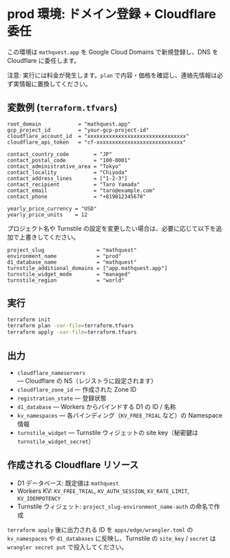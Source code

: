 # prod 環境: ドメイン登録 + Cloudflare 委任

この環境は `mathquest.app` を Google Cloud Domains で新規登録し、DNS を Cloudflare に委任します。

注意: 実行には料金が発生します。`plan` で内容・価格を確認し、連絡先情報は必ず実情報に置換してください。

## 変数例 (`terraform.tfvars`)

```hcl
root_domain            = "mathquest.app"
gcp_project_id         = "your-gcp-project-id"
cloudflare_account_id  = "xxxxxxxxxxxxxxxxxxxxxxxxxxxxxxxx"
cloudflare_api_token   = "cf-xxxxxxxxxxxxxxxxxxxxxxxxxxxx"

contact_country_code        = "JP"
contact_postal_code         = "100-0001"
contact_administrative_area = "Tokyo"
contact_locality            = "Chiyoda"
contact_address_lines       = ["1-2-3"]
contact_recipient           = "Taro Yamada"
contact_email               = "taro@example.com"
contact_phone               = "+819012345678"

yearly_price_currency = "USD"
yearly_price_units    = 12
```

プロジェクト名や Turnstile の設定を変更したい場合は、必要に応じて以下を追加で上書きしてください。

```hcl
project_slug                 = "mathquest"
environment_name             = "prod"
d1_database_name             = "mathquest"
turnstile_additional_domains = ["app.mathquest.app"]
turnstile_widget_mode        = "managed"
turnstile_region             = "world"
```

## 実行

```sh
terraform init
terraform plan -var-file=terraform.tfvars
terraform apply -var-file=terraform.tfvars
```

## 出力

- `cloudflare_nameservers` — Cloudflare の NS（レジストラに設定されます）
- `cloudflare_zone_id` — 作成された Zone ID
- `registration_state` — 登録状態
- `d1_database` — Workers からバインドする D1 の ID / 名称
- `kv_namespaces` — 各バインディング（`KV_FREE_TRIAL` など）の Namespace 情報
- `turnstile_widget` — Turnstile ウィジェットの site key（秘密鍵は `turnstile_widget_secret`）

## 作成される Cloudflare リソース

- D1 データベース: 既定値は `mathquest`
- Workers KV: `KV_FREE_TRIAL`, `KV_AUTH_SESSION`, `KV_RATE_LIMIT`, `KV_IDEMPOTENCY`
- Turnstile ウィジェット: `project_slug-environment_name-auth` の命名で作成

`terraform apply` 後に出力される ID を `apps/edge/wrangler.toml` の `kv_namespaces` や `d1_databases` に反映し、Turnstile の `site_key` / `secret` は `wrangler secret put` で投入してください。
